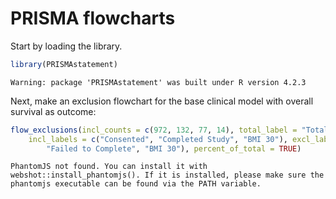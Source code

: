PRISMA flowcharts
================

Start by loading the library.

``` r
library(PRISMAstatement)
```

    Warning: package 'PRISMAstatement' was built under R version 4.2.3

Next, make an exclusion flowchart for the base clinical model with
overall survival as outcome:

``` r
flow_exclusions(incl_counts = c(972, 132, 77, 14), total_label = "Total Screened",
    incl_labels = c("Consented", "Completed Study", "BMI 30"), excl_labels = c("Declined Consent",
        "Failed to Complete", "BMI 30"), percent_of_total = TRUE)
```

    PhantomJS not found. You can install it with webshot::install_phantomjs(). If it is installed, please make sure the phantomjs executable can be found via the PATH variable.

<div id="htmlwidget-7f4157ba4a8e8e9eb392" style="width:672px;height:480px;" class="grViz html-widget"></div>
<script type="application/json" data-for="htmlwidget-7f4157ba4a8e8e9eb392">{"x":{"diagram":"\n    digraph prisma {\n    node [shape=\"box\" ];\n    graph [splines=ortho, nodesep=1 ]\n    \nTotalScreened [label=\"Total Screened\n972 (100%)\"];\nConsented_A [label=\"Consented\n132 (13.6%)\"];\nCompletedStudy_B [label=\"Completed Study\n 77 (7.9%)\"];\nBMI30_C [label=\"BMI 30\n 14 (1.4%)\"];\nDeclinedConsent_a [label=\"Declined Consent\n840 (86.42%)\"];\nFailedtoComplete_b [label=\"Failed to Complete\n 55 (5.66%)\"];\nBMI30_c [label=\"BMI 30\n 63 (6.48%)\"];\nTotalScreened -> {Consented_A; DeclinedConsent_a};\nConsented_A -> {CompletedStudy_B; FailedtoComplete_b};\nCompletedStudy_B -> {BMI30_C; BMI30_c};\n{rank=same; TotalScreened DeclinedConsent_a}\n{rank=same; Consented_A FailedtoComplete_b}\n{rank=same; CompletedStudy_B BMI30_c}\n}","config":{"engine":"dot","options":null}},"evals":[],"jsHooks":[]}</script>
